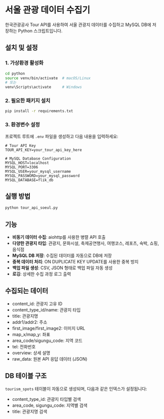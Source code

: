 # 서울 관광 데이터 수집기

한국관광공사 Tour API를 사용하여 서울 관광지 데이터를 수집하고 MySQL DB에 저장하는 Python 스크립트입니다.

## 설치 및 설정

### 1. 가상환경 활성화
```bash
cd python
source venv/bin/activate  # macOS/Linux
# 또는
venv\Scripts\activate     # Windows
```

### 2. 필요한 패키지 설치
```bash
pip install -r requirements.txt
```

### 3. 환경변수 설정
프로젝트 루트에 `.env` 파일을 생성하고 다음 내용을 입력하세요:

```env
# Tour API Key
TOUR_API_KEY=your_tour_api_key_here

# MySQL Database Configuration
MYSQL_HOST=localhost
MYSQL_PORT=3306
MYSQL_USER=your_mysql_username
MYSQL_PASSWORD=your_mysql_password
MYSQL_DATABASE=flik_db
```

## 실행 방법

```bash
python tour_api_soeul.py
```

## 기능

- **비동기 데이터 수집**: aiohttp를 사용한 병렬 API 호출
- **다양한 관광지 타입**: 관광지, 문화시설, 축제공연행사, 여행코스, 레포츠, 숙박, 쇼핑, 음식점
- **MySQL DB 저장**: 수집된 데이터를 자동으로 DB에 저장
- **중복 데이터 처리**: ON DUPLICATE KEY UPDATE를 사용한 중복 방지
- **백업 파일 생성**: CSV, JSON 형태로 백업 파일 자동 생성
- **로깅**: 상세한 수집 과정 로그 출력

## 수집되는 데이터

- content_id: 관광지 고유 ID
- content_type_id/name: 관광지 타입
- title: 관광지명
- addr1/addr2: 주소
- first_image/first_image2: 이미지 URL
- map_x/map_y: 좌표
- area_code/sigungu_code: 지역 코드
- tel: 전화번호
- overview: 상세 설명
- raw_data: 원본 API 응답 데이터 (JSON)

## DB 테이블 구조

`tourism_spots` 테이블이 자동으로 생성되며, 다음과 같은 인덱스가 설정됩니다:
- content_type_id: 관광지 타입별 검색
- area_code, sigungu_code: 지역별 검색
- title: 관광지명 검색



